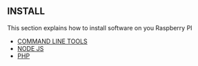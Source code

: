 
## INSTALL

This section explains how to install software on you Raspberry PI

- [COMMAND LINE TOOLS](./TOOLS/README.md)
- [NODE JS](./NODEJS/README.md) 
- [PHP](./PHP/README.md)
